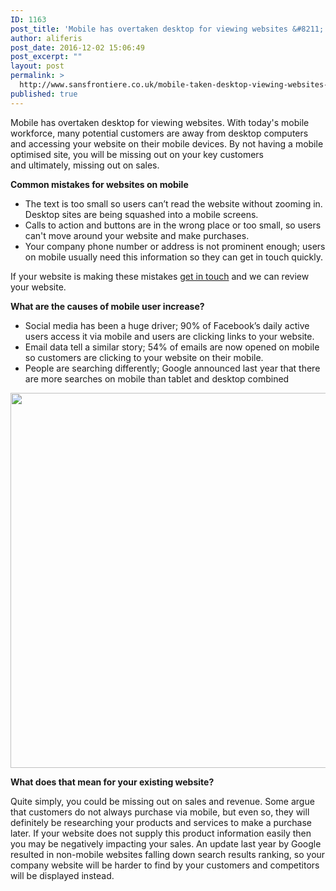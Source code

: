 ```yaml
---
ID: 1163
post_title: 'Mobile has overtaken desktop for viewing websites &#8211; are you missing out on sales?'
author: aliferis
post_date: 2016-12-02 15:06:49
post_excerpt: ""
layout: post
permalink: >
  http://www.sansfrontiere.co.uk/mobile-taken-desktop-viewing-websites-missing-sales-installers/
published: true
---
```

<div>

Mobile has overtaken desktop for viewing websites. With today's mobile workforce, many potential customers are away from desktop computers and accessing your website on their mobile devices. By not having a mobile optimised site, you will be missing out on your key customers and ultimately, missing out on sales.

<strong>Common mistakes for websites on mobile</strong>
<ul>
 	<li>The text is too small so users can’t read the website without zooming in. Desktop sites are being squashed into a mobile screens.</li>
 	<li>Calls to action and buttons are in the wrong place or too small, so users can't move around your website and make purchases.</li>
 	<li>Your company phone number or address is not prominent enough; users on mobile usually need this information so they can get in touch quickly.</li>
</ul>
If your website is making these mistakes <a href="mailto:jason@sansfrontiere.co.uk">get in touch</a> and we can review your website.

<strong>What are the causes of mobile user increase?</strong>
<ul>
 	<li>Social media has been a huge driver; 90% of Facebook’s daily active users access it via mobile and users are clicking links to your website.</li>
 	<li>Email data tell a similar story; 54% of emails are now opened on mobile so customers are clicking to your website on their mobile.</li>
 	<li>People are searching differently; Google announced last year that there are more searches on mobile than tablet and desktop combined</li>
</ul>
</div>
<div align="center"><img src="http://i1.cmail20.com/ei/r/25/6B5/A68/235156/csfinal/Unknown-11.png" alt="" width="600" /></div>
<div>

<strong>What does that mean for your existing website?</strong>

Quite simply, you could be missing out on sales and revenue. Some argue that customers do not always purchase via mobile, but even so, they will definitely be researching your products and services to make a purchase later. If your website does not supply this product information easily then you may be negatively impacting your sales. An update last year by Google resulted in non-mobile websites falling down search results ranking, so your company website will be harder to find by your customers and competitors will be displayed instead.

</div>